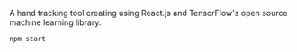 
A hand tracking tool creating using React.js and TensorFlow's open source machine learning library. 

`npm start`
